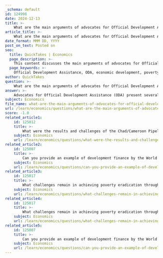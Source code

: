 ```yaml
---
_schema: default
id: 124998
date: 2024-12-13
title: >-
    What are the main arguments of advocates for Official Development Assistance?
article_title: >-
    What are the main arguments of advocates for Official Development Assistance?
date_format: MMM DD, YYYY
post_on_text: Posted on
seo:
  title: QuickTakes | Economics
  page_description: >-
    This content discusses the main arguments of advocates for Official Development Assistance (ODA), highlighting its significance in promoting economic development, alleviating poverty, and achieving global goals through targeted support and a human rights approach.
  page_keywords: >-
    Official Development Assistance, ODA, economic development, poverty alleviation, public policy, Sustainable Development Goals, health, education, infrastructure, human rights, capacity building, collaboration
author: QuickTakes
question: >-
    What are the main arguments of advocates for Official Development Assistance?
answer: >-
    Advocates for Official Development Assistance (ODA) present several key arguments in favor of its role in promoting economic development and alleviating poverty in developing countries:\n\n1. **Essential Public Policy**: ODA is viewed as a crucial public policy tool for achieving the United Nations Sustainable Development Goals (SDGs). It is considered vital for addressing global poverty and improving welfare for millions of people, particularly in low-income countries.\n\n2. **Historical Significance**: Since its adoption by the OECD's Development Assistance Committee (DAC) in 1969, ODA has been recognized as the "gold standard" of foreign aid. It has served as the primary source of financing for development aid, underscoring its importance in international development efforts.\n\n3. **Targeted Support**: ODA is specifically designed to promote economic development and welfare in developing countries. This targeted approach allows for tailored interventions that can address the unique challenges faced by these nations.\n\n4. **Lifesaving Investment**: ODA is often described as a lifesaving investment, providing critical resources for health, education, and infrastructure in some of the poorest regions of the world. This support can be especially crucial during national crises or emergencies.\n\n5. **Human Rights Approach**: Over the years, the concept of development has evolved, and ODA increasingly incorporates a human rights perspective. This approach emphasizes the importance of empowering individuals and communities, ensuring that development efforts are inclusive and equitable.\n\n6. **Collaboration and Capacity Building**: ODA projects often involve collaboration with recipient countries, which can help build local capacities and foster sustainable development practices. This collaborative aspect is essential for ensuring that aid is effective and aligned with the needs of the communities it aims to support.\n\n7. **Economic Impact**: ODA has been linked to positive economic outcomes, including poverty alleviation and improved living standards. Studies have shown that ODA can play a significant role in enhancing economic growth and development in recipient countries.\n\nIn summary, advocates for ODA argue that it is a vital mechanism for promoting development, addressing poverty, and achieving global goals, while also emphasizing the importance of a human rights-based approach and collaborative efforts in the aid process.
subject: Economics
file_name: what-are-the-main-arguments-of-advocates-for-official-development-assistance.md
url: /learn/economics/questions/what-are-the-main-arguments-of-advocates-for-official-development-assistance
score: -1.0
related_article1:
    id: 125012
    title: >-
        What were the results and challenges of the Chad/Cameroon Pipeline project?
    subject: Economics
    url: /learn/economics/questions/what-were-the-results-and-challenges-of-the-chadcameroon-pipeline-project
related_article2:
    id: 125007
    title: >-
        Can you provide an example of development finance by the World Bank?
    subject: Economics
    url: /learn/economics/questions/can-you-provide-an-example-of-development-finance-by-the-world-bank
related_article3:
    id: 125017
    title: >-
        What challenges remain in achieving poverty eradication through the SDGs?
    subject: Economics
    url: /learn/economics/questions/what-challenges-remain-in-achieving-poverty-eradication-through-the-sdgs
related_article4:
    id: 125017
    title: >-
        What challenges remain in achieving poverty eradication through the SDGs?
    subject: Economics
    url: /learn/economics/questions/what-challenges-remain-in-achieving-poverty-eradication-through-the-sdgs
related_article5:
    id: 125007
    title: >-
        Can you provide an example of development finance by the World Bank?
    subject: Economics
    url: /learn/economics/questions/can-you-provide-an-example-of-development-finance-by-the-world-bank
---
```


&nbsp;